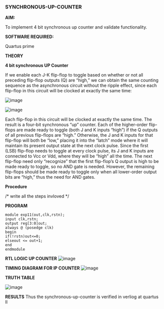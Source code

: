### SYNCHRONOUS-UP-COUNTER

**AIM:**

To implement 4 bit synchronous up counter and validate functionality.

**SOFTWARE REQUIRED:**

Quartus prime

**THEORY**

**4 bit synchronous UP Counter**

If we enable each J-K flip-flop to toggle based on whether or not all preceding flip-flop outputs (Q) are “high,” we can obtain the same counting sequence as the asynchronous circuit without the ripple effect, since each flip-flop in this circuit will be clocked at exactly the same time:

![image](https://github.com/naavaneetha/SYNCHRONOUS-UP-COUNTER/assets/154305477/d5db3fa0-e413-404c-b80e-b2f39d82e7e8)


![image](https://github.com/naavaneetha/SYNCHRONOUS-UP-COUNTER/assets/154305477/52cb61eb-d04b-442d-810c-31185a68410b)

Each flip-flop in this circuit will be clocked at exactly the same time.
The result is a four-bit synchronous “up” counter. Each of the higher-order flip-flops are made ready to toggle (both J and K inputs “high”) if the Q outputs of all previous flip-flops are “high.”
Otherwise, the J and K inputs for that flip-flop will both be “low,” placing it into the “latch” mode where it will maintain its present output state at the next clock pulse.
Since the first (LSB) flip-flop needs to toggle at every clock pulse, its J and K inputs are connected to Vcc or Vdd, where they will be “high” all the time.
The next flip-flop need only “recognize” that the first flip-flop’s Q output is high to be made ready to toggle, so no AND gate is needed.
However, the remaining flip-flops should be made ready to toggle only when all lower-order output bits are “high,” thus the need for AND gates.

**Procedure**

/* write all the steps invloved */

**PROGRAM**
~~~
module exp11(out,clk,rstn);
input clk,rstn;
output reg[3:0]out;
always @ (posedge clk)
begin
if(!rstn)out<=0;
elseout <= out+1;
end
endmodule
~~~
**RTL LOGIC UP COUNTER**
![image](https://github.com/user-attachments/assets/6316bf8d-f268-4c64-bfb3-99c665d4aacb)

**TIMING DIAGRAM FOR IP COUNTER**
![image](https://github.com/user-attachments/assets/c027d64e-10ed-42b2-afd4-f48ca4aa37e6)

**TRUTH TABLE**

![image](https://github.com/user-attachments/assets/20a7fbb3-44d4-4dc5-a845-7b653de20611)

**RESULTS**
Thus the synchronous-up-counter is verified in verliog at quartus II
